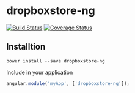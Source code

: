 dropboxstore-ng
===============

[![Build Status](https://travis-ci.org/solarnz/dropboxstore-ng.svg)](https://travis-ci.org/solarnz/dropboxstore-ng)
[![Coverage Status](https://coveralls.io/repos/solarnz/dropboxstore-ng/badge.svg)](https://coveralls.io/r/solarnz/dropboxstore-ng)

Installtion
-----------

```
bower install --save dropboxstore-ng
```

Include in your application

```javascript
angular.module('myApp', ['dropboxstore-ng']);
```
